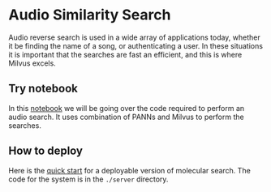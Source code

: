 # Audio Similarity Search
Audio reverse search is used in a wide array of applications today, whether it be finding the name of a song, or authenticating a user. In these situations it is important that the searches are fast an efficient, and this is where Milvus excels.

## Try notebook
In this [notebook](./audio_similarity_search.ipynb) we will be going over the code required to perform an audio search. It uses combination of PANNs and Milvus to perform the searches.

## How to deploy
Here is the [quick start](./quick_deploy/QUICK_START.md) for a deployable version of molecular search. The code for the system is in the `./server` directory.
